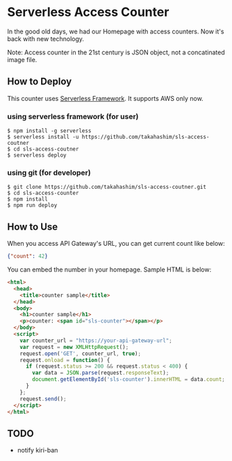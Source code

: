 # Serverless Access Counter

In the good old days, we had our Homepage with access counters.  Now it's back with new technology.

Note: Access counter in the 21st century is JSON object, not a concatinated image file.

## How to Deploy

This counter uses [Serverless Framework](https://github.com/serverless/serverless).  It supports AWS only now.

### using serverless framework (for user)

```
$ npm install -g serverless
$ serverless install -u https://github.com/takahashim/sls-access-coutner
$ cd sls-access-coutner
$ serverless deploy
```

### using git (for developer)

```
$ git clone https://github.com/takahashim/sls-access-coutner.git
$ cd sls-access-counter
$ npm install
$ npm run deploy
```

## How to Use

When you access API Gateway's URL, you can get current count like below:

```json
{"count": 42}
```

You can embed the number in your homepage.  Sample HTML is below:

```html
<html>
  <head>
    <title>counter sample</title>
  </head>
  <body>
    <h1>counter sample</h1>
    <p>counter: <span id="sls-counter"></span></p>
  </body>
  <script>
    var counter_url = "https://your-api-gateway-url";
    var request = new XMLHttpRequest();
    request.open('GET', counter_url, true);
    request.onload = function() {
      if (request.status >= 200 && request.status < 400) {
        var data = JSON.parse(request.responseText);
        document.getElementById('sls-counter').innerHTML = data.count;
      }
    };
    request.send();
  </script>
</html>
```

## TODO

* notify kiri-ban
